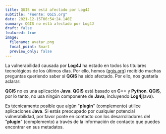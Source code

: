```yaml
---
title: QGIS no está afectado por Log4J
subtitle: "Fuente: QGIS.org"
date: 2021-12-15T06:54:24.140Z
summary: QGIS no está afectado por Log4J
draft: false
featured: true
image:
  filename: avatar.png
  focal_point: Smart
  preview_only: false
---
```

La vulnerabilidad causada por **Log4J** ha estado en todos los titulares tecnológicos de los últimos días. Por ello, hemos ([qgis.org](http://www.qgis.org)) recibido muchas preguntas queriendo saber si **QGIS** ha sido afectado. Por ello, nos gustaría aclarar:

**QGIS** no es una aplicación **Java**. **QGIS** está basado en **C++** y **Python**. **QGIS**, por lo tanto, no usa ningún componente de **Java**, incluyendo **Log4j**(ava).

Es técnicamente posible que algún "**plugin**" (complemento) utilice aplicaciones **Java**. Si estás preocupado por cualquier potencial vulnerabilidad, por favor ponte en contacto con los desarrolladores del "**plugin**" (complemento) a través de la información de contacto que puedes encontrar en sus metadatos.